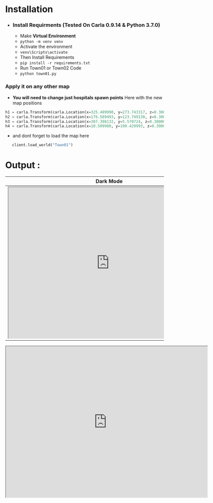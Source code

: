 # Installation

- ### Install Requirments (Tested On Carla 0.9.14 & Python 3.7.0)

  - Make **Virtual Environment**
  - `python -m venv venv `
  - Activate the environment
  - `venv\Scripts\activate`
  - Then Install Requirements
  - `pip install -r requirements.txt`
  - Run Town01 or Town02 Code
  - `python town01.py`

 ### Apply it on any other map 
  - **You will need to change just hospitals spawn points**
  Here with the new map positions
  ``` python
  h1 = carla.Transform(carla.Location(x=325.489990, y=273.743317, z=0.300000))
h2 = carla.Transform(carla.Location(x=176.589493, y=123.749130, z=0.300000))
h3 = carla.Transform(carla.Location(x=307.398132, y=5.570724, z=0.300000))
h4 = carla.Transform(carla.Location(x=10.509980, y=190.429993, z=0.300000))

``` 
- and dont forget to load the map here 
```python
   client.load_world("Town01")
   ```

# Output :

|Dark Mode|Light Mode|
|----|----|
|<iframe src="https://drive.google.com/file/d/12rFK5r0yPDK6kGE8qaoomyGk-ulQi7XS/preview" width="640" height="480" allow="autoplay"></iframe>|<iframe src="https://drive.google.com/file/d/12rFK5r0yPDK6kGE8qaoomyGk-ulQi7XS/preview" width="640" height="480" allow="autoplay"></iframe>|



<iframe src="https://drive.google.com/file/d/12rFK5r0yPDK6kGE8qaoomyGk-ulQi7XS/preview" width="640" height="480" allow="autoplay"></iframe>
